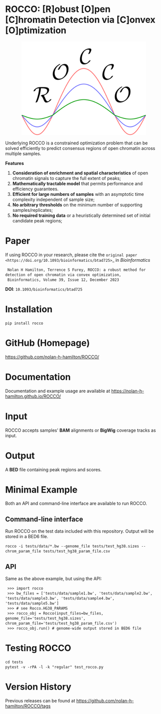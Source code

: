 # ROCCO: [R]obust [O]pen [C]hromatin Detection via [C]onvex [O]ptimization

<p align="center">
<img width="400" alt="logo" src="docs/logo.png">

Underlying ROCCO is a constrained optimization problem that can be
solved efficiently to predict consensus regions of open chromatin across
multiple samples.

**Features**

1. **Consideration of enrichment and spatial characteristics** of open chromatin signals to capture the full extent of peaks;
2. **Mathematically tractable model** that permits performance and efficiency guarantees.
3. **Efficient for large numbers of samples** with an asymptotic time complexity independent of sample size;
4. **No arbitrary thresholds** on the minimum number of supporting samples/replicates;
5. **No required training data** or a heuristically determined set of initial candidate peak regions;


# Paper

If using ROCCO in your research, please cite the `original paper <https://doi.org/10.1093/bioinformatics/btad725>`_ in *Bioinformatics*


   ```
    Nolan H Hamilton, Terrence S Furey, ROCCO: a robust method for detection of open chromatin via convex optimization,
    Bioinformatics, Volume 39, Issue 12, December 2023
   ```

**DOI**: ``10.1093/bioinformatics/btad725``

# Installation

   ```
   pip install rocco
   ```

# GitHub (Homepage)

https://github.com/nolan-h-hamilton/ROCCO/

# Documentation

Documentation and example usage are available at https://nolan-h-hamilton.github.io/ROCCO/

# Input
ROCCO accepts samples' **BAM** alignments or **BigWig** coverage tracks as input.

# Output

A **BED** file containing peak regions and scores.

# Minimal Example

Both an API and command-line interface are available to run ROCCO.

## Command-line interface

Run ROCCO on the test data included with this repository. Output will be stored in a BED6 file.

   ```
   rocco -i tests/data/*.bw --genome_file tests/test_hg38.sizes --chrom_param_file tests/test_hg38_param_file.csv
   ```

## API

Same as the above example, but using the API:

   ```
    >>> import rocco
    >>> bw_files = ['tests/data/sample1.bw', 'tests/data/sample2.bw', 'tests/data/sample3.bw', 'tests/data/sample4.bw', 'tests/data/sample5.bw']
    >>> # see Rocco.HG38_PARAMS
    >>> rocco_obj = Rocco(input_files=bw_files, genome_file='tests/test_hg38.sizes', chrom_param_file='tests/test_hg38_param_file.csv')
    >>> rocco_obj.run() # genome-wide output stored in BED6 file
   ```

# Testing ROCCO

  ```
  cd tests
  pytest -v -rPA -l -k "regular" test_rocco.py
  ```

# Version History

Previous releases can be found at https://github.com/nolan-h-hamilton/ROCCO/tags
